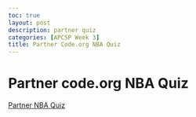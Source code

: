 ```yaml
---
toc: true
layout: post
description: partner quiz
categories: [APCSP Week 3]
title: Partner Code.org NBA Quiz
---
```

# Partner code.org NBA Quiz
[Partner NBA Quiz](https://studio.code.org/projects/applab/3HbqpYWyyQX2RKDlyZBrHajr5EnYgQOfTm_yYsuK9KE)
